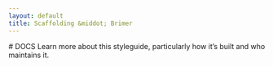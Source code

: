 ```yaml
---
layout: default
title: Scaffolding &middot; Brimer
---
```


<div class="container">
  # DOCS
  Learn more about this styleguide, particularly how it’s built and who maintains it.

</div>
